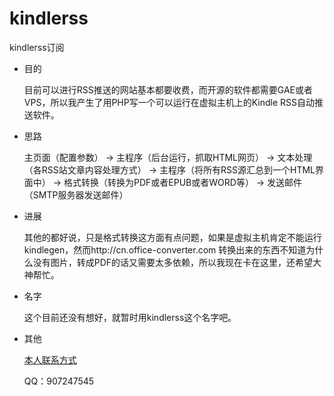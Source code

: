 # kindlerss
kindlerss订阅
- 目的
  
  目前可以进行RSS推送的网站基本都要收费，而开源的软件都需要GAE或者VPS，所以我产生了用PHP写一个可以运行在虚拟主机上的Kindle RSS自动推送软件。
- 思路
  
  主页面（配置参数） -> 主程序（后台运行，抓取HTML网页） -> 文本处理（各RSS站文章内容处理方式） -> 主程序（将所有RSS源汇总到一个HTML界面中） -> 格式转换（转换为PDF或者EPUB或者WORD等） -> 发送邮件（SMTP服务器发送邮件）
- 进展
  
  其他的都好说，只是格式转换这方面有点问题，如果是虚拟主机肯定不能运行kindlegen，然而http://cn.office-converter.com 转换出来的东西不知道为什么没有图片，转成PDF的话又需要太多依赖，所以我现在卡在这里，还希望大神帮忙。
- 名字
  
  这个目前还没有想好，就暂时用kindlerss这个名字吧。
- 其他
  
  [本人联系方式](mailto:life.app.hanfeng@hotmail.com)
    
  QQ：907247545
